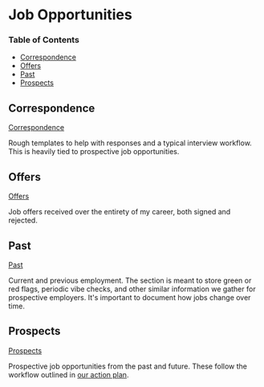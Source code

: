 # Job Opportunities

### Table of Contents

* [Correspondence](#correspondence)
* [Offers](#offers)
* [Past](#past)
* [Prospects](#prospects)

## Correspondence

[Correspondence](correspondence/index.md)

Rough templates to help with responses and a typical interview workflow. This is heavily tied to prospective job opportunities.

## Offers

[Offers](offers/index.md)

Job offers received over the entirety of my career, both signed and rejected.

## Past

[Past](past/index.md)

Current and previous employment. The section is meant to store green or red flags, periodic vibe checks, and other similar information we gather for prospective employers. It's important to document how jobs change over time.

## Prospects

[Prospects](prospects/index.md)

Prospective job opportunities from the past and future. These follow the workflow outlined in [our action plan](action_plan/opportunities--2021/index.md).

